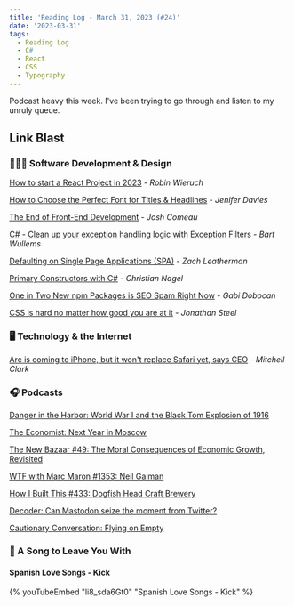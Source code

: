 ```yaml
---
title: 'Reading Log - March 31, 2023 (#24)'
date: '2023-03-31'
tags:
  - Reading Log
  - C#
  - React
  - CSS
  - Typography
---
```


Podcast heavy this week. I've been trying to go through and listen to my unruly queue.
<!-- excerpt -->

## Link Blast

### 👨🏼‍💻 Software Development & Design

[How to start a React Project in 2023](https://www.robinwieruch.de/react-starter/) - *Robin Wieruch*

[How to Choose the Perfect Font for Titles & Headlines](https://designshack.net/articles/graphics/choosing-font-for-titles-and-headline/) - *Jenifer Davies*

[The End of Front-End Development](https://www.joshwcomeau.com/blog/the-end-of-frontend-development/) - *Josh Comeau*

[C# - Clean up your exception handling logic with Exception Filters](https://bartwullems.blogspot.com/2023/03/c-clean-up-your-exception-handling.html) - *Bart Wullems*

[Defaulting on Single Page Applications (SPA)](https://www.zachleat.com/web/single-page-applications/) - *Zach Leatherman*

[Primary Constructors with C#](https://csharp.christiannagel.com/2023/03/28/primaryctors/) - *Christian Nagel*

[One in Two New npm Packages is SEO Spam Right Now](https://blog.sandworm.dev/one-in-two-new-npm-packages-is-seo-spam-right-now) - *Gabi Dobocan*

[CSS is hard no matter how good you are at it](https://www.aha.io/engineering/articles/css-is-hard-no-matter-how-good-you-are-at-it) - *Jonathan Steel*

### 🖥 Technology & the Internet

[Arc is coming to iPhone, but it won't replace Safari yet, says CEO](https://www.theverge.com/2023/3/27/23658863/arc-browser-iphone-ios-companion-app-mac) - *Mitchell Clark*

### 🎧 Podcasts

[Danger in the Harbor: World War I and the Black Tom Explosion of 1916](https://www.boweryboyshistory.com/2022/08/danger-in-the-harbor-world-war-i-and-the-black-tom-explosion-of-1916.html)

[The Economist: Next Year in Moscow](https://www.economist.com/moscowpod)

[The New Bazaar #49: The Moral Consequences of Economic Growth, Revisited](https://shows.acast.com/the-new-bazaar/episodes/the-moral-consequences-of-economic-growth-revisited)

[WTF with Marc Maron #1353: Neil Gaiman](https://shows.acast.com/wtf-with-marc-maron-podcast/episodes/episode-1353-neil-gaiman)

[How I Built This #433: Dogfish Head Craft Brewery](https://wondery.com/shows/how-i-built-this/episode/10386-dogfish-head-craft-brewery-sam-and-mariah-calagione/)

[Decoder: Can Mastodon seize the moment from Twitter?](https://www.theverge.com/23658648/mastodon-ceo-twitter-interview-elon-musk-twitter)

[Cautionary Conversation: Flying on Empty](https://www.pushkin.fm/podcasts/cautionary-tales/cautionary-conversation-flying-on-empty)

### 🎵 A Song to Leave You With

#### Spanish Love Songs - Kick

{% youTubeEmbed "li8_sda6Gt0" "Spanish Love Songs - Kick" %}